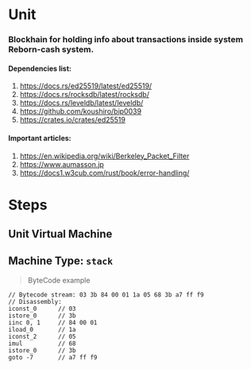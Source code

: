 # Unit
### Blockhain for holding info about transactions inside system Reborn-cash system.
#### Dependencies list:
1. https://docs.rs/ed25519/latest/ed25519/
2. https://docs.rs/rocksdb/latest/rocksdb/
3. https://docs.rs/leveldb/latest/leveldb/
4. https://github.com/koushiro/bip0039
5. https://crates.io/crates/ed25519

#### Important articles:
1. https://en.wikipedia.org/wiki/Berkeley_Packet_Filter
2. https://www.aumasson.jp
3. https://docs1.w3cub.com/rust/book/error-handling/

# Steps
## Unit Virtual Machine
## Machine Type: `stack`
> ByteCode example
```
// Bytecode stream: 03 3b 84 00 01 1a 05 68 3b a7 ff f9
// Disassembly:
iconst_0      // 03
istore_0      // 3b
iinc 0, 1     // 84 00 01
iload_0       // 1a
iconst_2      // 05
imul          // 68
istore_0      // 3b
goto -7       // a7 ff f9
```
